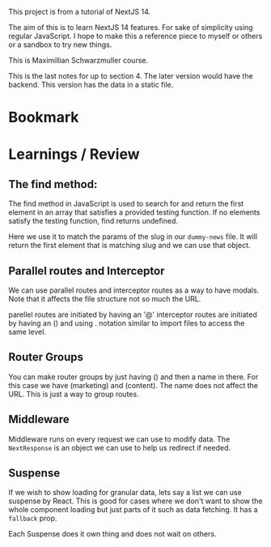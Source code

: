 This project is from a tutorial of NextJS 14.

The aim of this is to learn NextJS 14 features. For sake of simplicity using regular JavaScript. 
I hope to make this a reference piece to myself or others or a sandbox to try new things. 


This is Maximillian Schwarzmuller course.

This is the last notes for up to section 4. The later version would have the backend. This version has the data in a static file.
# Bookmark

# Learnings / Review
## The find method:
The find method in JavaScript is used to search for and return the first element in an array that satisfies a provided testing function. If no elements satisfy the testing function, find returns undefined.

Here we use it to match the params of the slug in our `dummy-news` file. It will return the first element that is matching slug 
and we can use that object.


## Parallel routes and Interceptor
We can use parallel routes and interceptor routes as a way to have modals. Note that it affects the file structure not so much the URL.

parellel routes are initiated by having an '@' 
interceptor routes are initiated by having an () and using . notation similar to import files to access the same level.

## Router Groups
You can make router groups by just having () and then a name in there. For this case we have
(marketing) and (content). The name does not affect the URL. This is just a way to group routes.

## Middleware
Middleware runs on every request we can use to modify data. The `NextResponse` is an object we can use to help us redirect if needed.

## Suspense
If we wish to show loading for granular data, lets say a list we can use suspense by React. This is good for cases where
we don't want to show the whole component loading but just parts of it such as data fetching. It has a `fallback` prop.

Each Suspense does it own thing and does not wait on others.